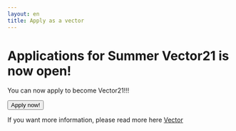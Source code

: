```yaml
---
layout: en
title: Apply as a vector
---
```


<h1>Applications for Summer Vector21 is now open! </h1>

<p>You can now apply to become Vector21!!!</p>

<a style="text-align: center;" href="https://docs.google.com/forms/d/e/1FAIpQLScPm2EjdFrIDSpPfnO-fsviaPEUt4Ye2vzgALLbYGF98jGXCA/viewform?usp=sf_link"><button class="applyBtn">Apply now!</button></a>




If you want more information, please read more here <a href="/vektor">Vector</a>
